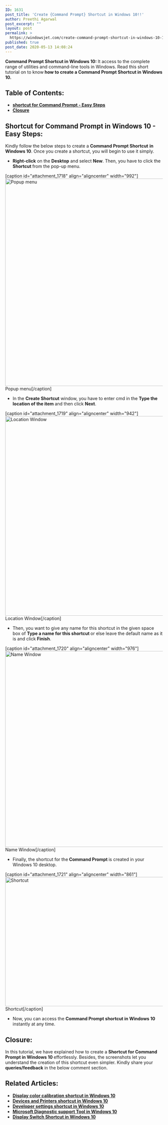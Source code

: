 ```yaml
---
ID: 1631
post_title: 'Create {Command Prompt} Shortcut in Windows 10!!'
author: Preethi Agarwal
post_excerpt: ""
layout: post
permalink: >
  https://windowsjet.com/create-command-prompt-shortcut-in-windows-10-1631/
published: true
post_date: 2020-05-13 14:08:24
---
```

<strong><span class="dropcap dropcap1">C</span>ommand Prompt Shortcut in Windows 10: </strong>It access to the complete range of utilities and command-line tools in Windows. Read this short tutorial on to know<strong> how to create a Command Prompt Shortcut in Windows 10.</strong>
<h2>Table of Contents:</h2>
<ul>
 	<li><a href="#1"><strong>shortcut for Command Prompt - Easy Steps</strong></a></li>
 	<li><a href="#2"><strong>Closure</strong></a></li>
</ul>
<h2 id="1">Shortcut for Command Prompt in Windows 10 - Easy Steps:</h2>
Kindly follow the below steps to create a <strong>Command Prompt Shortcut</strong> <strong>in Windows 10</strong>. Once you create a shortcut, you will begin to use it simply.
<ul>
 	<li><strong>Right-click</strong> on the <strong>Desktop</strong> and select <strong>New</strong>. Then, you have to click the <strong>Shortcut </strong>from the pop-up menu.</li>
</ul>
[caption id="attachment_1718" align="aligncenter" width="992"]<img class="wp-image-1718 size-full" src="https://windowsjet.com/wp-content/uploads/2020/05/1.png" alt="Popup menu" width="992" height="663" /> Popup menu[/caption]
<ul>
 	<li>In the <strong>Create Shortcut</strong> window, you have to enter cmd in the <strong>Type the location of the item </strong>and then click <strong>Next</strong>.</li>
</ul>
[caption id="attachment_1719" align="aligncenter" width="942"]<img class="wp-image-1719 size-full" src="https://windowsjet.com/wp-content/uploads/2020/05/2.png" alt="Location Window" width="942" height="638" /> Location Window[/caption]
<ul>
 	<li>Then, you want to give any name for this shortcut in the given space box of <strong>Type a name for this shortcut </strong>or else leave the default name as it is and click <strong>Finish</strong>.</li>
</ul>
[caption id="attachment_1720" align="aligncenter" width="976"]<img class="wp-image-1720 size-full" src="https://windowsjet.com/wp-content/uploads/2020/05/3.png" alt="Name Window" width="976" height="626" /> Name Window[/caption]
<ul>
 	<li>Finally, the shortcut for the<strong> Command Prompt </strong>is created in your Windows 10 desktop.</li>
</ul>
[caption id="attachment_1721" align="aligncenter" width="861"]<img class="wp-image-1721 size-full" src="https://windowsjet.com/wp-content/uploads/2020/05/4.png" alt="Shortcut" width="861" height="413" /> Shortcut[/caption]
<ul>
 	<li>Now, you can access the <strong>Command Prompt</strong><strong> shortcut in Windows 10</strong> instantly at any time.</li>
</ul>
<h2 id="2">Closure:</h2>
In this tutorial, we have explained how to create a <strong>Shortcut for Command Prompt in Windows 10 </strong>effortlessly. Besides, the screenshots let you understand the creation of this shortcut even simpler. Kindly share your <strong>queries/feedback</strong> in the below comment section.
<h2>Related Articles:</h2>
<ul>
 	<li><a href="https://windowsjet.com/easily-create-display-color-calibration-shortcut-in-windows-10-754/" rel="nofollow"><strong>Display color calibration shortcut in Windows 10</strong></a></li>
 	<li><a href="https://windowsjet.com/create-devices-and-printers-shortcut-in-windows-10-quick-instructions-774/" rel="nofollow"><strong>Devices and Printers shortcut in Windows 10</strong></a></li>
 	<li><a href="https://windowsjet.com/create-developer-settings-shortcut-in-windows-10-701/" rel="nofollow"><strong>Developer settings shortcut in Windows 10</strong></a></li>
 	<li><a href="https://windowsjet.com/shortcut-for-microsoft-diagnostic-support-tool-in-windows-10-552/" rel="nofollow"><strong>Microsoft Diagnostic support Tool in Windows 10</strong></a></li>
 	<li><a href="https://windowsjet.com/quickly-create-display-switch-shortcut-in-windows-10-752/" rel="nofollow"><strong>Display Switch Shortcut in Windows 10</strong></a></li>
</ul>